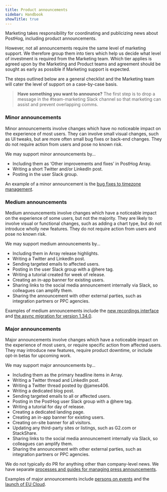 ```yaml
---
title: Product announcements
sidebar: Handbook
showTitle: true
---
```


Marketing takes responsibility for coordinating and publicizing news about PostHog, including product announcements. 

However, not all announcements require the same level of marketing support. We therefore group them into tiers which help us decide what level of investment is required from the Marketing team. Which tier applies is agreed upon by the Marketing and Product teams and agreement should be sought as early as possible if Marketing support is expected.

The steps outlined below are a general checklist and the Marketing team will cater the level of support on a case-by-case basis.

> **Have something you want to announce?** The first step is to drop a message in the #team-marketing Slack channel so that marketing can assist and prevent overlapping comms. 

### Minor announcements
Minor announcements involve changes which have no noticeable impact on the experience of most users. They can involve small visual changes, such as UI tweaks, but are more often small bug fixes or back-end changes. They do not require action from users and pose no known risk. 

We may support minor announcements by…

- Including them as ‘Other improvements and fixes’ in PostHog Array.
- Writing a short Twitter and/or LinkedIn post.
- Posting in the user Slack group.

An example of a minor announcement is the [bug fixes to timezone management](/blog/the-posthog-array-1-41-0#other-improvements--fixes).

### Medium announcements
Medium announcements involve changes which have a noticeable impact on the experience of some users, but not the majority. They are likely to involve visual or functional changes, such as adding a chart type, but do not introduce wholly new features. They do not require action from users and pose no known risk.

We may support medium announcements by…

- Including them in Array release highlights.
- Writing a Twitter and LinkedIn post.
- Sending targeted emails to affected users. 
- Posting in the user Slack group with a @here tag.
- Writing a tutorial created for week of release.
- Creating an in-app banner for existing users.
- Sharing links to the social media announcement internally via Slack, so colleagues can amplify them.
- Sharing the announcement with other external parties, such as integration partners or PPC agencies.

Examples of medium announcements include the [new recordings interface](/blog/the-posthog-array-1-41-0#improved-recordings-interface) and [the async migration for version 1.34.0](https://mailchi.mp/4d48b3d89202/upgrade-your-posthog-deployment-to-clickhouse-14203188).

### Major announcements
Major announcements involve changes which have a noticeable impact on the experience of most users, or require specific action from affected users. They may introduce new features, require product downtime, or include opt-in betas for upcoming work. 

We may support major announcements by…

- Including them as the primary headline items in Array.
- Writing a Twitter thread and LinkedIn post.
- Writing a Twitter thread posted by @james406.
- Writing a dedicated blog post.
- Sending targeted emails to all or affected users.
- Posting in the PostHog user Slack group with a @here tag.
- Writing a tutorial for day of release.
- Creating a dedicated landing page.
- Creating an in-app banner for existing users.
- Creating on-site banner for all visitors.
- Updating any third-party sites or listings, such as G2.com or StackShare.
- Sharing links to the social media announcement internally via Slack, so colleagues can amplify them.
- Sharing the announcement with other external parties, such as integration partners or PPC agencies.

We do not typically do PR for anything other than company-level news. We have separate [processes and guides for managing press announcements](/handbook/growth/marketing/press). 

Examples of major announcements include [persons on events](/blog/persons-on-events) and the [launch of EU Cloud](/eu).

